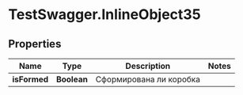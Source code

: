 # TestSwagger.InlineObject35

## Properties

Name | Type | Description | Notes
------------ | ------------- | ------------- | -------------
**isFormed** | **Boolean** | Сформирована ли коробка | 


